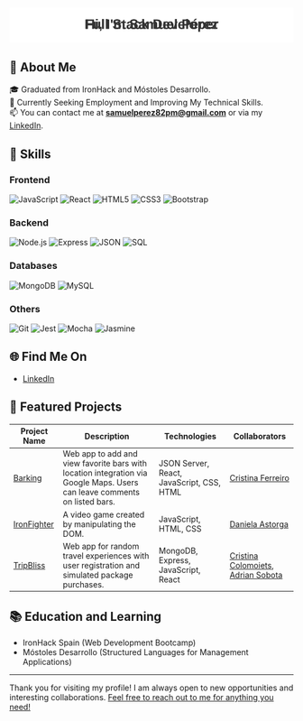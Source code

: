 # <p align="center">
  <img src="https://github.com/Samuel-Perez-Morcillo/animated_General_Readme/blob/main/animated-intro.svg" alt="Hi, I'm Samuel Pérez - Full Stack Developer">
</p>

## 🌟 About Me
🎓 Graduated from IronHack and Móstoles Desarrollo.  
💼 Currently Seeking Employment and Improving My Technical Skills.  
📫 You can contact me at **samuelperez82pm@gmail.com** or via my [LinkedIn](https://www.linkedin.com/in/samuel-p%C3%A9rez-076553292/).

## 🚀 Skills

### Frontend
![JavaScript](https://img.shields.io/badge/-JavaScript-F7DF1E?style=flat&logo=javascript&logoColor=black) ![React](https://img.shields.io/badge/-React-61DAFB?style=flat&logo=react&logoColor=white) ![HTML5](https://img.shields.io/badge/-HTML5-E34F26?style=flat&logo=html5&logoColor=white) ![CSS3](https://img.shields.io/badge/-CSS3-1572B6?style=flat&logo=css3) ![Bootstrap](https://img.shields.io/badge/-Bootstrap-7952B3?style=flat&logo=bootstrap&logoColor=white)

### Backend
![Node.js](https://img.shields.io/badge/-Node.js-339933?style=flat&logo=nodedotjs&logoColor=white) ![Express](https://img.shields.io/badge/-Express-000000?style=flat&logo=express&logoColor=white) ![JSON](https://img.shields.io/badge/-JSON-000000?style=flat&logo=json&logoColor=white) ![SQL](https://img.shields.io/badge/-SQL-4479A1?style=flat&logo=postgresql&logoColor=white)

### Databases
![MongoDB](https://img.shields.io/badge/-MongoDB-47A248?style=flat&logo=mongodb&logoColor=white) ![MySQL](https://img.shields.io/badge/-MySQL-4479A1?style=flat&logo=mysql&logoColor=white)

### Others
![Git](https://img.shields.io/badge/-Git-F05032?style=flat&logo=git&logoColor=white) ![Jest](https://img.shields.io/badge/-Jest-C21325?style=flat&logo=jest&logoColor=white) ![Mocha](https://img.shields.io/badge/-Mocha-8D6748?style=flat&logo=mocha&logoColor=white) ![Jasmine](https://img.shields.io/badge/-Jasmine-8A4182?style=flat&logo=jasmine&logoColor=white)

## 🌐 Find Me On
- [LinkedIn](https://www.linkedin.com/in/samuel-perez-morcillo-076553292/)

## 🔧 Featured Projects

| Project Name | Description | Technologies | Collaborators |
| ------------ | ----------- | ------------ | ------------- |
| [Barking](https://github.com/Samuel-Perez-Morcillo/Barking-client) | Web app to add and view favorite bars with location integration via Google Maps. Users can leave comments on listed bars. | JSON Server, React, JavaScript, CSS, HTML | [Cristina Ferreiro](https://github.com/cristinaferreiro) |
| [IronFighter](https://github.com/Daniela-AB25/Project1-Ironhack-Game) | A video game created by manipulating the DOM. | JavaScript, HTML, CSS | [Daniela Astorga](https://github.com/Daniela-AB25) |
| [TripBliss](https://github.com/CristinaColomoiets/random-experience-client) | Web app for random travel experiences with user registration and simulated package purchases. | MongoDB, Express, JavaScript, React | [Cristina Colomoiets](https://github.com/CristinaColomoiets), [Adrian Sobota](https://github.com/Sobdev) |

## 📚 Education and Learning
- IronHack Spain (Web Development Bootcamp)
- Móstoles Desarrollo (Structured Languages for Management Applications)

---

Thank you for visiting my profile! I am always open to new opportunities and interesting collaborations. [Feel free to reach out to me for anything you need!](https://www.linkedin.com/in/samuel-perez-morcillo-076553292/)

